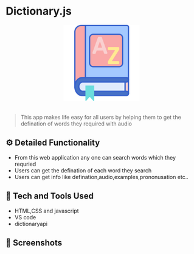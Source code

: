 # Dictionary.js

<div align="center">
  <img width="200px" src="dic.png"/>
</div>
<br>

> This app makes life easy for all users by helping them to get the defination of words they required with audio 


## ⚙️ Detailed Functionality
* From this web application any one can search words which they requried 
* Users can get the defination of each word  they search
* Users can get  info like defination,audio,examples,prononusation etc..
 
## 🚀 Tech and Tools Used

* HTML,CSS and javascript
* VS code
* dictionaryapi

## 📸 Screenshots

